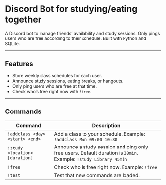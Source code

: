 # Discord Bot for studying/eating together

A Discord bot to manage friends’ availability and study sessions. Only pings users who are free according to their schedule. Built with Python and SQLite.

---

## Features

- Store weekly class schedules for each user.
- Announce study sessions, eating breaks, or hangouts.
- Only ping users who are free at that time.
- Check who’s free right now with `!free`.

---

## Commands

| Command | Description |
|---------|-------------|
| `!addclass <day> <start> <end>` | Add a class to your schedule. Example: `!addclass Mon 09:00 10:30` |
| `!study <location> [duration]` | Announce a study session and ping only free users. Default duration is `30min`. Example: `!study Library 45min` |
| `!free` | Check who is free right now. Example: `!free` |
| `!test` | Test that new commands are loaded. |
